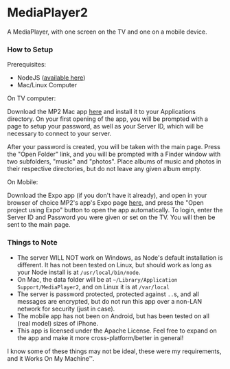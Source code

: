 # MediaPlayer2
A MediaPlayer, with one screen on the TV and one on a mobile device.

### How to Setup

Prerequisites:
  - NodeJS ([available here](https://nodejs.org))
  - Mac/Linux Computer

On TV computer:

Download the MP2 Mac app [here](https://github.com/Simas2006/MediaPlayer2/releases/latest) and install it to your Applications directory. On your first opening of the app, you will be prompted with a page to setup your password, as well as your Server ID, which will be necessary to connect to your server.

After your password is created, you will be taken with the main page. Press the "Open Folder" link, and you will be prompted with a Finder window with two subfolders, "music" and "photos". Place albums of music and photos in their respective directories, but do not leave any given album empty.

On Mobile:

Download the Expo app (if you don't have it already), and open in your browser of choice MP2's app's Expo page [here](https://expo.io/@simas06/mp2-mobile-app), and press the "Open project using Expo" button to open the app automatically. To login, enter the Server ID and Password you were given or set on the TV. You will then be sent to the main page.

### Things to Note

- The server WILL NOT work on Windows, as Node's default installation is different. It has not been tested on Linux, but should work as long as your Node install is at `/usr/local/bin/node`.
- On Mac, the data folder will be at `~/Library/Application Support/MediaPlayer2`, and on Linux it is at `/var/local`
- The server is password protected, protected against `..`s, and all messages are encrypted, but do not run this app over a non-LAN network for security (just in case).
- The mobile app has not been on Android, but has been tested on all (real model) sizes of iPhone.
- This app is licensed under the Apache License. Feel free to expand on the app and make it more cross-platform/better in general!

I know some of these things may not be ideal, these were my requirements, and it Works On My Machine™.
